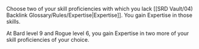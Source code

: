 Choose two of your skill proficiencies with which you lack [[SRD Vault/04) Backlink Glossary/Rules/Expertise|Expertise]]. You gain Expertise in those skills.

At Bard level 9 and Rogue level 6, you gain Expertise in two more of your skill proficiencies of your choice.